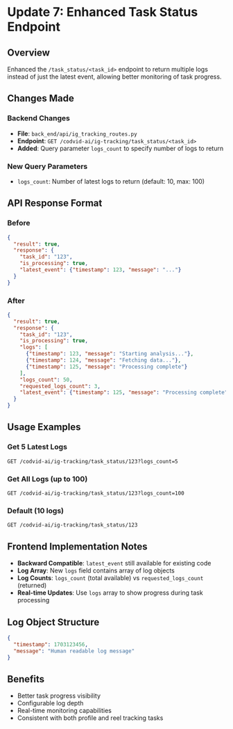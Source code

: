 # Update 7: Enhanced Task Status Endpoint

## Overview
Enhanced the `/task_status/<task_id>` endpoint to return multiple logs instead of just the latest event, allowing better monitoring of task progress.

## Changes Made

### Backend Changes
- **File**: `back_end/api/ig_tracking_routes.py`
- **Endpoint**: `GET /codvid-ai/ig-tracking/task_status/<task_id>`
- **Added**: Query parameter `logs_count` to specify number of logs to return

### New Query Parameters
- `logs_count`: Number of latest logs to return (default: 10, max: 100)

## API Response Format

### Before
```json
{
  "result": true,
  "response": {
    "task_id": "123",
    "is_processing": true,
    "latest_event": {"timestamp": 123, "message": "..."}
  }
}
```

### After
```json
{
  "result": true,
  "response": {
    "task_id": "123",
    "is_processing": true,
    "logs": [
      {"timestamp": 123, "message": "Starting analysis..."},
      {"timestamp": 124, "message": "Fetching data..."},
      {"timestamp": 125, "message": "Processing complete"}
    ],
    "logs_count": 50,
    "requested_logs_count": 3,
    "latest_event": {"timestamp": 125, "message": "Processing complete"}
  }
}
```

## Usage Examples

### Get 5 Latest Logs
```
GET /codvid-ai/ig-tracking/task_status/123?logs_count=5
```

### Get All Logs (up to 100)
```
GET /codvid-ai/ig-tracking/task_status/123?logs_count=100
```

### Default (10 logs)
```
GET /codvid-ai/ig-tracking/task_status/123
```

## Frontend Implementation Notes

- **Backward Compatible**: `latest_event` still available for existing code
- **Log Array**: New `logs` field contains array of log objects
- **Log Counts**: `logs_count` (total available) vs `requested_logs_count` (returned)
- **Real-time Updates**: Use `logs` array to show progress during task processing

## Log Object Structure
```json
{
  "timestamp": 1703123456,
  "message": "Human readable log message"
}
```

## Benefits
- Better task progress visibility
- Configurable log depth
- Real-time monitoring capabilities
- Consistent with both profile and reel tracking tasks
